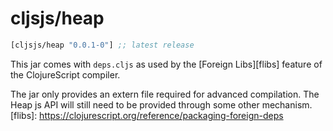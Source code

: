 # cljsjs/heap
[](dependency)
```clojure
[cljsjs/heap "0.0.1-0"] ;; latest release
```
[](/dependency)

This jar comes with `deps.cljs` as used by the [Foreign Libs][flibs] feature
of the ClojureScript compiler.

The jar only provides an extern file required for advanced compilation.
The Heap js API will still need to be provided through some other mechanism.
[flibs]: https://clojurescript.org/reference/packaging-foreign-deps
